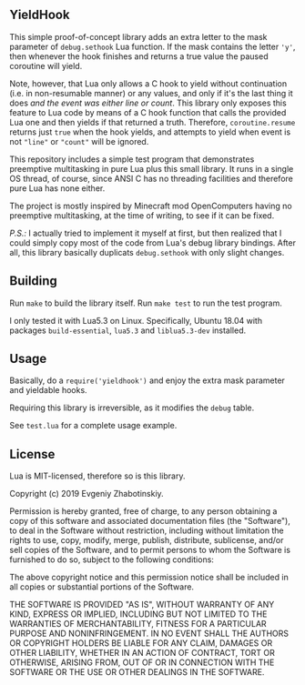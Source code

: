 YieldHook
---------

This simple proof-of-concept library adds an extra letter to the mask parameter
of `debug.sethook` Lua function. If the mask contains the letter `'y'`, then
whenever the hook finishes and returns a true value the paused coroutine will
yield.

Note, however, that Lua only allows a C hook to yield without continuation
(i.e. in non-resumable manner) or any values, and only if it's the last
thing it does *and the event was either line or count*. This library only
exposes this feature to Lua code by means of a C hook function that calls
the provided Lua one and then yields if that returned a truth.
Therefore, `coroutine.resume` returns just `true` when the hook yields, and
attempts to yield when event is not `"line"` or `"count"` will be ignored.

This repository includes a simple test program that demonstrates preemptive
multitasking in pure Lua plus this small library. It runs in a single OS
thread, of course, since ANSI C has no threading facilities and therefore
pure Lua has none either.

The project is mostly inspired by Minecraft mod OpenComputers having no
preemptive multitasking, at the time of writing, to see if it can be fixed.

*P.S.:*
I actually tried to implement it myself at first, but then realized that I
could simply copy most of the code from Lua's debug library bindings. After
all, this library basically duplicats `debug.sethook` with only slight changes.

Building
--------

Run `make` to build the library itself.
Run `make test` to run the test program.

I only tested it with Lua5.3 on Linux. Specifically, Ubuntu 18.04 with
packages `build-essential`, `lua5.3` and `liblua5.3-dev` installed.

Usage
-----

Basically, do a `require('yieldhook')` and enjoy the
extra mask parameter and yieldable hooks.

Requiring this library is irreversible, as it modifies the `debug` table.

See `test.lua` for a complete usage example.

License
-------

Lua is MIT-licensed, therefore so is this library.

Copyright (c) 2019 Evgeniy Zhabotinskiy.

Permission is hereby granted, free of charge, to any person obtaining a copy of
this software and associated documentation files (the "Software"), to deal in
the Software without restriction, including without limitation the rights to
use, copy, modify, merge, publish, distribute, sublicense, and/or sell copies
of the Software, and to permit persons to whom the Software is furnished to do
so, subject to the following conditions:

The above copyright notice and this permission notice shall be included in all
copies or substantial portions of the Software.

THE SOFTWARE IS PROVIDED "AS IS", WITHOUT WARRANTY OF ANY KIND, EXPRESS OR
IMPLIED, INCLUDING BUT NOT LIMITED TO THE WARRANTIES OF MERCHANTABILITY,
FITNESS FOR A PARTICULAR PURPOSE AND NONINFRINGEMENT. IN NO EVENT SHALL
THE AUTHORS OR COPYRIGHT HOLDERS BE LIABLE FOR ANY CLAIM, DAMAGES OR OTHER
LIABILITY, WHETHER IN AN ACTION OF CONTRACT, TORT OR OTHERWISE, ARISING
FROM, OUT OF OR IN CONNECTION WITH THE SOFTWARE OR THE USE OR OTHER
DEALINGS IN THE SOFTWARE.

